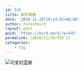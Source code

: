 ```yaml
---
id: 545
title: 新的相册
date: '2020-11-28T20:14:02+08:00'
author: forestbird
layout: post
guid: 'https://bird.work/?p=545'
permalink: /2020/11/28/335-2/
categories:
    - log
---
```


![可爱的蓝鲸](https://bird.work/usr/uploads/2020/11/1781288259.jpg "可爱的蓝鲸")